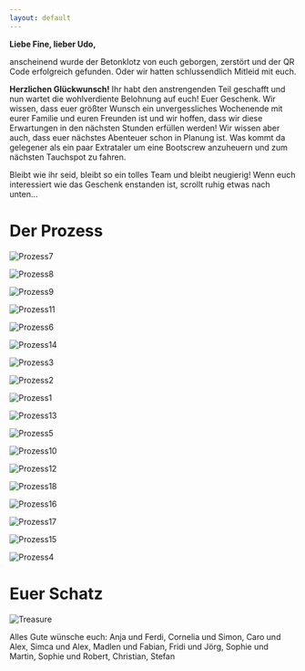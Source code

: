```yaml
---
layout: default
---
```


**Liebe Fine, lieber Udo,**

anscheinend wurde der Betonklotz von euch geborgen, zerstört und der QR Code erfolgreich gefunden. Oder wir hatten schlussendlich Mitleid mit euch. 

**Herzlichen Glückwunsch!** Ihr habt den anstrengenden Teil geschafft und nun wartet die wohlverdiente Belohnung auf euch! Euer Geschenk. Wir wissen, dass euer größter Wunsch ein unvergessliches Wochenende mit eurer Familie und euren Freunden ist und wir hoffen, dass wir diese Erwartungen in den nächsten Stunden erfüllen werden! Wir wissen aber auch, dass euer nächstes Abenteuer schon in Planung ist. Was kommt da gelegener als ein paar Extrataler um eine Bootscrew anzuheuern und zum nächsten Tauchspot zu fahren.

Bleibt wie ihr seid, bleibt so ein tolles Team und bleibt neugierig! Wenn euch interessiert wie das Geschenk enstanden ist, scrollt ruhig etwas nach unten... 

# Der Prozess

![Prozess7](assets/images/Prozess_7Medium.png)

![Prozess8](assets/images/Prozess_8Medium.png)

![Prozess9](assets/images/Prozess_9Medium.png)

![Prozess11](assets/images/Prozess_11Medium.png)

![Prozess6](assets/images/Prozess_6Medium.png)

![Prozess14](assets/images/Prozess_14Medium.png)

![Prozess3](assets/images/Prozess_3Medium.png)

![Prozess2](assets/images/Prozess_2Medium.png)

![Prozess1](assets/images/Prozess_1Medium.png)

![Prozess13](assets/images/Prozess_13Medium.png)

![Prozess5](assets/images/Prozess_5Medium.png)

![Prozess10](assets/images/Prozess_10Medium.png)

![Prozess12](assets/images/Prozess_12Medium.png)

![Prozess18](assets/images/Prozess_18Medium.png)

![Prozess16](assets/images/Prozess_16Medium.png)

![Prozess17](assets/images/Prozess_17Medium.png)

![Prozess15](assets/images/Prozess_15Medium.png)

![Prozess4](assets/images/Prozess_4Medium.png)


# Euer Schatz

![Treasure](assets/images/UdoFineTreasure.png)

Alles Gute wünsche euch: Anja und Ferdi, Cornelia und Simon, Caro und Alex, Simca und Alex, Madlen und Fabian, Fridi und Jörg, Sophie und Martin, Sophie und Robert, Christian, Stefan

